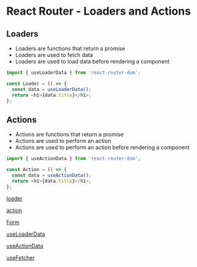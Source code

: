 # React Router - Loaders and Actions

## Loaders

- Loaders are functions that return a promise
- Loaders are used to fetch data
- Loaders are used to load data before rendering a component

```js
import { useLoaderData } from 'react-router-dom';

const Loader = () => {
  const data = useLoaderData();
  return <h1>{data.title}</h1>;
};
```

## Actions

- Actions are functions that return a promise
- Actions are used to perform an action
- Actions are used to perform an action before rendering a component

```js
import { useActionData } from 'react-router-dom';

const Action = () => {
  const data = useActionData();
  return <h1>{data.title}</h1>;
};
```



[loader](https://reactrouter.com/en/main/route/loader)

[action](https://reactrouter.com/en/main/route/action)

[Form](https://reactrouter.com/en/main/components/form)

[useLoaderData](https://reactrouter.com/en/main/hooks/use-loader-data)

[useActionData](https://reactrouter.com/en/main/hooks/use-action-data)

[useFetcher](https://reactrouter.com/en/main/hooks/use-fetcher)
